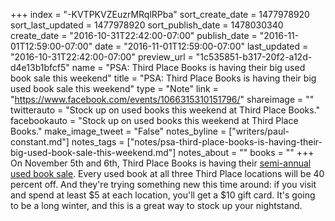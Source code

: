 +++
index = "-KVTPKVZEuzrMRqlRPba"
sort_create_date = 1477978920
sort_last_updated = 1477978920
sort_publish_date = 1478030340
create_date = "2016-10-31T22:42:00-07:00"
publish_date = "2016-11-01T12:59:00-07:00"
date = "2016-11-01T12:59:00-07:00"
last_updated = "2016-10-31T22:42:00-07:00"
preview_url = "1c535851-b317-20f2-a12d-d4e13b1bfcf5"
name = "PSA: Third Place Books is having their big used book sale this weekend"
title = "PSA: Third Place Books is having their big used book sale this weekend"
type = "Note"
link = "https://www.facebook.com/events/1066315310151796/"
shareimage = ""
twitterauto = "Stock up on used books this weekend at Third Place Books."
facebookauto = "Stock up on used books this weekend at Third Place Books."
make_image_tweet = "False"
notes_byline = ["writers/paul-constant.md"]
notes_tags = ["notes/psa-third-place-books-is-having-their-big-used-book-sale-this-weekend.md"]
notes_about = ""
books = ""
+++
On November 5th and 6th, Third Place Books is having their [semi-annual used book sale](https://www.facebook.com/events/1066315310151796/). Every used book at all three Third Place locations will be 40 percent off. And they're trying something new this time around: if you visit and spend at least $5 at each location, you'll get a $10 gift card. It's going to be a long winter, and this is a great way to stock up your nightstand.
